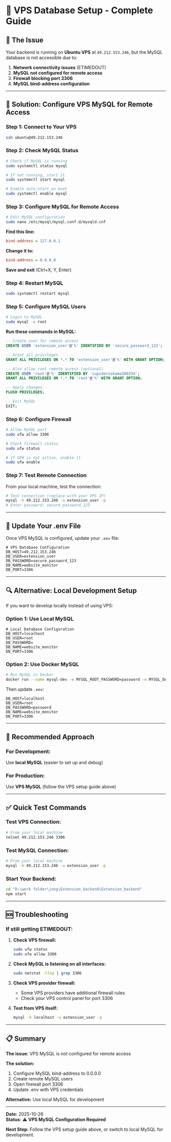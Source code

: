# 🔧 VPS Database Setup - Complete Guide

## 🎯 **The Issue**

Your backend is running on **Ubuntu VPS** at `49.212.153.246`, but the MySQL database is not accessible due to:

1. **Network connectivity issues** (ETIMEDOUT)
2. **MySQL not configured for remote access**
3. **Firewall blocking port 3306**
4. **MySQL bind-address configuration**

---

## 🚀 **Solution: Configure VPS MySQL for Remote Access**

### **Step 1: Connect to Your VPS**

```bash
ssh ubuntu@49.212.153.246
```

### **Step 2: Check MySQL Status**

```bash
# Check if MySQL is running
sudo systemctl status mysql

# If not running, start it
sudo systemctl start mysql

# Enable auto-start on boot
sudo systemctl enable mysql
```

### **Step 3: Configure MySQL for Remote Access**

```bash
# Edit MySQL configuration
sudo nano /etc/mysql/mysql.conf.d/mysqld.cnf
```

**Find this line:**
```ini
bind-address = 127.0.0.1
```

**Change it to:**
```ini
bind-address = 0.0.0.0
```

**Save and exit** (Ctrl+X, Y, Enter)

### **Step 4: Restart MySQL**

```bash
sudo systemctl restart mysql
```

### **Step 5: Configure MySQL Users**

```bash
# Login to MySQL
sudo mysql -u root
```

**Run these commands in MySQL:**

```sql
-- Create user for remote access
CREATE USER 'extension_user'@'%' IDENTIFIED BY 'secure_password_123';

-- Grant all privileges
GRANT ALL PRIVILEGES ON *.* TO 'extension_user'@'%' WITH GRANT OPTION;

-- Also allow root remote access (optional)
CREATE USER 'root'@'%' IDENTIFIED BY 'cupideroskama200334';
GRANT ALL PRIVILEGES ON *.* TO 'root'@'%' WITH GRANT OPTION;

-- Apply changes
FLUSH PRIVILEGES;

-- Exit MySQL
EXIT;
```

### **Step 6: Configure Firewall**

```bash
# Allow MySQL port
sudo ufw allow 3306

# Check firewall status
sudo ufw status

# If UFW is not active, enable it
sudo ufw enable
```

### **Step 7: Test Remote Connection**

From your local machine, test the connection:

```bash
# Test connection (replace with your VPS IP)
mysql -h 49.212.153.246 -u extension_user -p
# Enter password: secure_password_123
```

---

## 📝 **Update Your .env File**

Once VPS MySQL is configured, update your `.env` file:

```env
# VPS Database Configuration
DB_HOST=49.212.153.246
DB_USER=extension_user
DB_PASSWORD=secure_password_123
DB_NAME=website_monitor
DB_PORT=3306
```

---

## 🔍 **Alternative: Local Development Setup**

If you want to develop locally instead of using VPS:

### **Option 1: Use Local MySQL**

```env
# Local Database Configuration
DB_HOST=localhost
DB_USER=root
DB_PASSWORD=
DB_NAME=website_monitor
DB_PORT=3306
```

### **Option 2: Use Docker MySQL**

```bash
# Run MySQL in Docker
docker run --name mysql-dev -e MYSQL_ROOT_PASSWORD=password -e MYSQL_DATABASE=website_monitor -p 3306:3306 -d mysql:8.0
```

Then update `.env`:
```env
DB_HOST=localhost
DB_USER=root
DB_PASSWORD=password
DB_NAME=website_monitor
DB_PORT=3306
```

---

## 🎯 **Recommended Approach**

### **For Development:**
Use **local MySQL** (easier to set up and debug)

### **For Production:**
Use **VPS MySQL** (follow the VPS setup guide above)

---

## ✅ **Quick Test Commands**

### **Test VPS Connection:**
```bash
# From your local machine
telnet 49.212.153.246 3306
```

### **Test MySQL Connection:**
```bash
# From your local machine
mysql -h 49.212.153.246 -u extension_user -p
```

### **Start Your Backend:**
```bash
cd "D:\work folder\jong\Extension_backend\Extension_backend"
npm start
```

---

## 🆘 **Troubleshooting**

### **If still getting ETIMEDOUT:**

1. **Check VPS firewall:**
   ```bash
   sudo ufw status
   sudo ufw allow 3306
   ```

2. **Check MySQL is listening on all interfaces:**
   ```bash
   sudo netstat -tlnp | grep 3306
   ```

3. **Check VPS provider firewall:**
   - Some VPS providers have additional firewall rules
   - Check your VPS control panel for port 3306

4. **Test from VPS itself:**
   ```bash
   mysql -h localhost -u extension_user -p
   ```

---

## 📋 **Summary**

**The issue:** VPS MySQL is not configured for remote access

**The solution:** 
1. Configure MySQL bind-address to 0.0.0.0
2. Create remote MySQL users
3. Open firewall port 3306
4. Update .env with VPS credentials

**Alternative:** Use local MySQL for development

---

**Date:** 2025-10-26  
**Status:** ⚠️ **VPS MySQL Configuration Required**

**Next Step:** Follow the VPS setup guide above, or switch to local MySQL for development.
